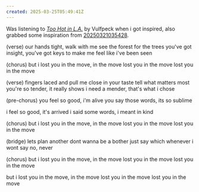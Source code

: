 ```yaml
---
created: 2025-03-25T05:49:41Z
---
```


Was listening to *[Too Hot in L.A.](https://youtu.be/WoemMPPJ78s)* by Vulfpeck when i got inspired, also grabbed some inspiration from [20250321035428](20250321035428.md).

(verse)
our hands tight, walk with me
see the forest for the trees
you've got insight, you've got keys
to make me feel like i've been seen

(chorus)
but i lost you in the move, in the move
lost you in the move
lost you in the move

(verse)
fingers laced and pull me close
in your taste tell what matters most
you're so tender, it really shows
i need a mender, that's what i chose

(pre-chorus)
you feel so good, i'm alive
you say those words, its so sublime

i feel so good, it's arrived
i said some words, i meant in kind

(chorus)
but i lost you in the move, in the move
lost you in the move
lost you in the move

(bridge)
lets plan another
dont wanna be a bother
just say which whenever
i wont say no, never

(chorus)
but i lost you in the move, in the move
lost you in the move
lost you in the move

but i lost you in the move, in the move
lost you in the move
lost you in the move
